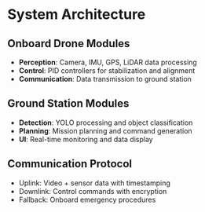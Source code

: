 # System Architecture

## Onboard Drone Modules
- **Perception**: Camera, IMU, GPS, LiDAR data processing
- **Control**: PID controllers for stabilization and alignment
- **Communication**: Data transmission to ground station

## Ground Station Modules
- **Detection**: YOLO processing and object classification
- **Planning**: Mission planning and command generation
- **UI**: Real-time monitoring and data display

## Communication Protocol
- Uplink: Video + sensor data with timestamping
- Downlink: Control commands with encryption
- Fallback: Onboard emergency procedures
